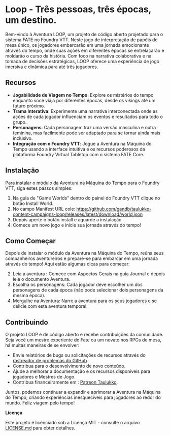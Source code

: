 
# Loop - Três pessoas, três épocas, um destino.

Bem-vindo à Aventura LOOP, um projeto de código aberto projetado para o sistema FATE no Foundry VTT. Neste jogo de interpretação de papéis de mesa único, os jogadores embarcarão em uma jornada emocionante através do tempo, onde suas ações em diferentes épocas se entrelaçarão e moldarão o curso da história. Com foco na narrativa colaborativa e na tomada de decisões estratégicas, LOOP oferece uma experiência de jogo imersiva e dinâmica para até três jogadores.

## Recursos

- **Jogabilidade de Viagem no Tempo**: Explore os mistérios do tempo enquanto você viaja por diferentes épocas, desde os vikings até um futuro próximo.
- **Trama Interativa**: Experimente uma narrativa interconectada onde as ações de cada jogador influenciam os eventos e resultados para todo o grupo.
- **Personagens**: Cada personagem traz uma versão masculina e outra feminina, mas facilmente pode ser adaptado para se tornar ainda mais inclusivo.
- **Integração com o Foundry VTT**: Jogue a Aventura na Máquina do Tempo usando a interface intuitiva e os recursos poderosos da plataforma Foundry Virtual Tabletop com o sistema FATE Core.

## Instalação

Para instalar o módulo da Aventura na Máquina do Tempo para o Foundry VTT, siga estes passos simples:

1. Na guia de "Game Worlds" dentro do painel do Foundry VTT clique no botão Install World.
2. No campo Manifest URL cole: https://github.com/gandb/taulukko-content-campaigns-loop/releases/latest/download/world.json
3. Depois aperte o botão install e aguarde a instalação.
4. Comece um novo jogo e inicie sua jornada através do tempo!

## Como Começar

Depois de instalar o módulo da Aventura na Máquina do Tempo, reúna seus companheiros aventureiros e prepare-se para embarcar em uma jornada através do tempo! Aqui estão algumas dicas para começar:

2. Leia a aventura : Comece com Aspectos Gerais na guia Journal e depois leia o documento Aventura.
2. Escolha os personagens: Cada jogador deve escolher um dos personagens de cada época (não pode selecionar dois personagens da mesma época).
3. Mergulhe na Aventura: Narre a aventura para os seus jogadores e se delicie com esta aventura temporal.

## Contribuindo

O projeto LOOP é de código aberto e recebe contribuições da comunidade. Seja você um mestre experiente do Fate ou um novato nos RPGs de mesa, há muitas maneiras de se envolver:

- Envie relatórios de bugs ou solicitações de recursos através do [rastreador de problemas do GitHub](https://github.com/your-username/timewarp-adventure/issues).
- Contribua para o desenvolvimento de novo conteúdo.
- Ajude a melhorar a documentação e os recursos disponíveis para jogadores e Mestres de Jogo.
- Contribua financeiramente em : [Patreon Taulukko](https://patreon.com/taulukkovtt).

Juntos, podemos continuar a expandir e aprimorar a Aventura na Máquina do Tempo, criando experiências inesquecíveis para jogadores ao redor do mundo. Feliz viagem pelo tempo!

**Licença**

Este projeto é licenciado sob a Licença MIT - consulte o arquivo [LICENSE.md](LICENSE.md) para obter detalhes.
